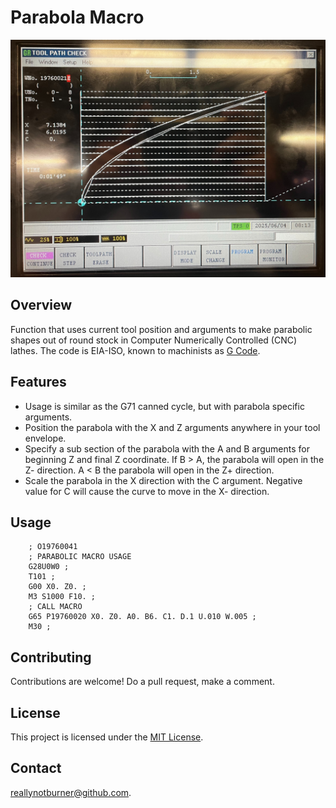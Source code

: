 # Parabola Macro

![PHOTO OF PARABOLIC TOOLPATHS](/IMG_0626.jpg "DEMO")

## Overview
Function that uses current tool position and arguments to make parabolic shapes out of round stock in Computer Numerically Controlled (CNC) lathes.  The code is EIA-ISO, known to machinists as [G Code](https://en.wikipedia.org/wiki/G-code).

## Features
- Usage is similar as the G71 canned cycle, but with parabola specific arguments.
- Position the parabola with the X and Z arguments anywhere in your tool envelope.
- Specify a sub section of the parabola with the A and B arguments for beginning Z and final Z coordinate.  If B > A, the parabola will open in the Z- direction.  A < B the parabola will open in the Z+ direction.
- Scale the parabola in the X direction with the C argument.  Negative value for C will cause the curve to move in the X- direction.

## Usage
```eia
    ; O19760041
    ; PARABOLIC MACRO USAGE
    G28U0W0 ;
    T101 ;
    G00 X0. Z0. ;
    M3 S1000 F10. ;
    ; CALL MACRO
    G65 P19760020 X0. Z0. A0. B6. C1. D.1 U.010 W.005 ;
    M30 ;
```
## Contributing
Contributions are welcome! Do a pull request, make a comment.

## License
This project is licensed under the [MIT License](/license.txt).

## Contact
[reallynotburner@github.com](mailto:reallynotburner@github.com).
